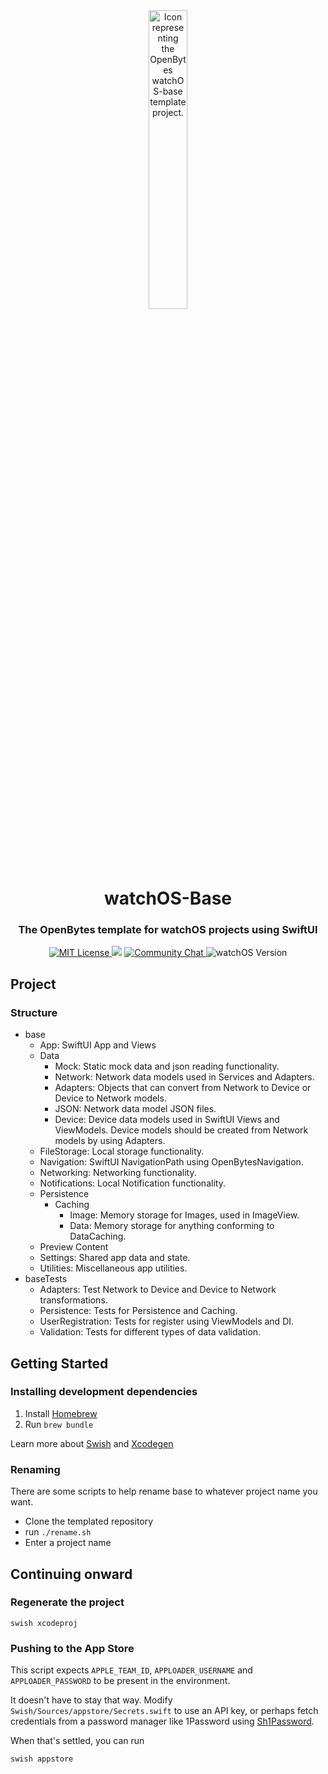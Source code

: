 <div align="center">
  <img src="https://openbytes.dev/assets/projects/images/watchos-base-icon.png" alt="Icon representing the OpenBytes watchOS-base template project." width="35%"/>
  <h1>watchOS-Base</h1>
  <h3>The OpenBytes template for watchOS projects using SwiftUI</h3>
  <a href="https://github.com/0xOpenBytes/watchos-base/blob/main/LICENSE">
    <img src="https://img.shields.io/badge/license-MIT-blue" alt="MIT License"/>
  </a>
  <img src="https://img.shields.io/github/v/release/0xOpenBytes/watchos-base"/>
  <a href="https://discord.gg/HUmaDXVsW7">
    <img src="https://img.shields.io/discord/933406727150391376" alt="Community Chat"/>
  </a>
  <img src="https://img.shields.io/badge/watchOS-16%2B-informational" alt="watchOS Version"/>
</div>

## Project

### Structure

- base
  - App: SwiftUI App and Views
  - Data
    - Mock: Static mock data and json reading functionality.
    - Network: Network data models used in Services and Adapters.
    - Adapters: Objects that can convert from Network to Device or Device to Network models.
    - JSON: Network data model JSON files.
    - Device: Device data models used in SwiftUI Views and ViewModels. Device models should be created from Network models by using Adapters.
  - FileStorage: Local storage functionality.
  - Navigation: SwiftUI NavigationPath using OpenBytesNavigation.
  - Networking: Networking functionality.
  - Notifications: Local Notification functionality.
  - Persistence
    - Caching
      - Image: Memory storage for Images, used in ImageView.
      - Data: Memory storage for anything conforming to DataCaching.
  - Preview Content
  - Settings: Shared app data and state.
  - Utilities: Miscellaneous app utilities.
- baseTests
  - Adapters: Test Network to Device and Device to Network transformations.
  - Persistence: Tests for Persistence and Caching.
  - UserRegistration: Tests for register using ViewModels and DI.
  - Validation: Tests for different types of data validation.

## Getting Started

### Installing development dependencies

1. Install [Homebrew](https://brew.sh)
2. Run `brew bundle`

Learn more about [Swish](https://www.github.com/FullQueueDeveloper/Swish) and [Xcodegen](https://github.com/yonaskolb/XcodeGen)

### Renaming

There are some scripts to help rename base to whatever project name you want.

- Clone the templated repository
- run `./rename.sh`
- Enter a project name

## Continuing onward

### Regenerate the project

    swish xcodeproj

### Pushing to the App Store

This script expects `APPLE_TEAM_ID`, `APPLOADER_USERNAME` and `APPLOADER_PASSWORD` to be present in the environment.

It doesn't have to stay that way. Modify `Swish/Sources/appstore/Secrets.swift` to use an API key, or perhaps fetch credentials from a password manager like 1Password using [Sh1Password](https://github.com/FullQueueDeveloper/Sh1Password).

When that's settled, you can run

    swish appstore
